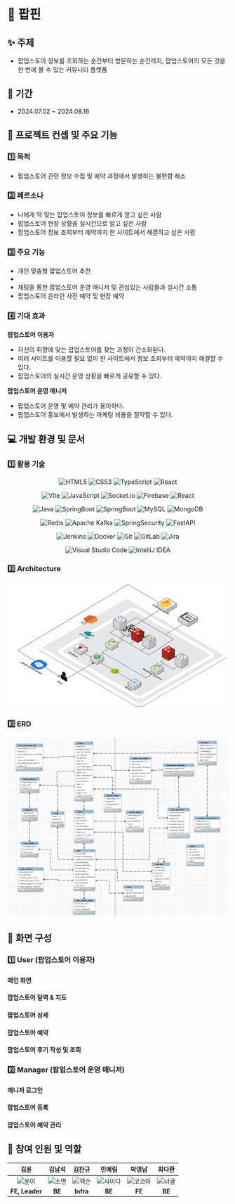 # 📌 팝핀

## ✨ 주제
- 팝업스토어 정보를 조회하는 순간부터 방문하는 순간까지, 팝업스토어의 모든 것을 한 번에 볼 수 있는 커뮤니티 플랫폼

## 📅 기간
- 2024.07.02 ~ 2024.08.16

## 📜 프로젝트 컨셉 및 주요 기능
### 1️⃣ 목적
- 팝업스토어 관련 정보 수집 및 에약 과정에서 발생하는 불편함 해소

### 2️⃣ 페르소나
- 나에게 딱 맞는 팝업스토어 정보를 빠르게 얻고 싶은 사람
- 팝업스토어 현장 상황을 실시간으로 알고 싶은 사람
- 팝업스토어 정보 조회부터 예약까지 한 사이트에서 해결하고 싶은 사람

### 3️⃣ 주요 기능
- 개인 맞춤형 팝업스토어 추천
- 
- 채팅을 통한 팝업스토어 운영 매니저 및 관심있는 사람들과 실시간 소통
- 팝업스토어 온라인 사전 예약 및 현장 예약

### 4️⃣ 기대 효과
**팝업스토어 이용자**
- 자신의 취향에 맞는 팝업스토어를 찾는 과정이 간소화된다.
- 여러 사이트를 이용할 필요 없이 한 사이트에서 정보 조회부터 예약까지 해결할 수 있다.
- 팝업스토어의 실시간 운영 상황을 빠르게 공유할 수 있다.

**팝업스토어 운영 매니저**
- 팝업스토어 운영 및 예약 관리가 용이하다.
- 팝업스토어 홍보에서 발생하는 마케팅 비용을 절약할 수 있다.

## 💻 개발 환경 및 문서
### 1️⃣ 활용 기술
<div align='center'>

  ![HTML5](https://img.shields.io/badge/html5-%23E34F26.svg?style=for-the-badge&logo=html5&logoColor=white)
  ![CSS3](https://img.shields.io/badge/css3-%231572B6.svg?style=for-the-badge&logo=css3&logoColor=white)
  ![TypeScript](https://img.shields.io/badge/typescript-%23007ACC.svg?style=for-the-badge&logo=typescript&logoColor=white)
  ![React](https://img.shields.io/badge/react-%2320232a.svg?style=for-the-badge&logo=react&logoColor=%2361DAFB)

  ![Vite](https://img.shields.io/badge/vite-%23646CFF.svg?style=for-the-badge&logo=vite&logoColor=white)
  ![JavaScript](https://img.shields.io/badge/JavaScript-F7DF1E?style=for-the-badge&logo=JavaScript&logoColor=black)
  ![Socket.io](https://img.shields.io/badge/Socket.io-black?style=for-the-badge&logo=socket.io&badgeColor=010101)
  ![Firebase](https://img.shields.io/badge/firebase-a08021?style=for-the-badge&logo=firebase&logoColor=ffcd34)
  ![React](https://img.shields.io/badge/zustand-%2320232a.svg?style=for-the-badge&logo=react&logoColor=%2361DAFB)

  ![Java](https://img.shields.io/badge/java-%23ED8B00.svg?style=for-the-badge&logo=openjdk&logoColor=white)
  ![SpringBoot](https://img.shields.io/badge/SpringBoot-%236DB33F.svg?style=for-the-badge&logo=SpringBoot&logoColor=white)
  ![SpringBoot](https://img.shields.io/badge/JPA-%236DB33F.svg?style=for-the-badge&logo=SpringBoot&logoColor=white)
  ![MySQL](https://img.shields.io/badge/mysql-4479A1.svg?style=for-the-badge&logo=mysql&logoColor=white)
  ![MongoDB](https://img.shields.io/badge/MongoDB-%234ea94b.svg?style=for-the-badge&logo=mongodb&logoColor=white)

  ![Redis](https://img.shields.io/badge/redis-%23DD0031.svg?style=for-the-badge&logo=redis&logoColor=white)
  ![Apache Kafka](https://img.shields.io/badge/Apache%20Kafka-000?style=for-the-badge&logo=apachekafka)
  ![SpringSecurity](https://img.shields.io/badge/Spring%20Security-%236DB33F.svg?style=for-the-badge&logo=SpringSecurity&logoColor=white)
  ![FastAPI](https://img.shields.io/badge/FastAPI-005571?style=for-the-badge&logo=fastapi)

  ![Jenkins](https://img.shields.io/badge/jenkins-%23D24939.svg?style=for-the-badge&logo=jenkins&logoColor=white)
  ![Docker](https://img.shields.io/badge/docker-%230db7ed.svg?style=for-the-badge&logo=docker&logoColor=white)
  ![Git](https://img.shields.io/badge/git-%23F05033.svg?style=for-the-badge&logo=git&logoColor=white)
  ![GitLab](https://img.shields.io/badge/gitlab-%23181717.svg?style=for-the-badge&logo=gitlab&logoColor=white)
  ![Jira](https://img.shields.io/badge/jira-%230A0FFF.svg?style=for-the-badge&logo=jira&logoColor=white)

  ![Visual Studio Code](https://img.shields.io/badge/Visual%20Studio%20Code-0078d7.svg?style=for-the-badge&logo=visual-studio-code&logoColor=white)
  ![IntelliJ IDEA](https://img.shields.io/badge/IntelliJ%20IDEA-000000.svg?style=for-the-badge&logo=intellij-idea&logoColor=white)

</div>

### 2️⃣ Architecture
<div align='center'>
  <img src='./docs/Architecture.png' width='600px'>
</div>

### 3️⃣ ERD
<div align='center'>
  <img src='./docs//ERD.png' width='600px'>
</div>

## 🎨 화면 구성
### 1️⃣ User (팝업스토어 이용자)
#### 메인 화면

#### 팝업스토어 달력 & 지도

#### 팝업스토어 상세

#### 팝업스토어 예약

#### 팝업스토어 후기 작성 및 조회

### 2️⃣ Manager (팝업스토어 운영 매니저)
#### 매니저 로그인

#### 팝업스토어 등록

#### 팝업스토어 예약 관리

## 👥 참여 인원 및 역할
|김윤|김남석|김찬규|민예림|박영남|최다환|
|:---:|:---:|:---:|:---:|:---:|:---:|
|<img src='https://soopool.art/image/acnh/animal/Chevre.png' alt='윤이' width='70px'>|<img src='https://soopool.art/image/acnh/animal/Zoe.png' alt='소면' width='70px'>|<img src='https://soopool.art/image/acnh/animal/Raymond.png' alt='잭슨' width='55px'>|<img src='https://soopool.art/image/acnh/animal/Lolly.png' alt='사이다' width='55px'>|<img src='https://soopool.art/image/acnh/animal/Bill.png' alt='코코아' width='60px'>|<img src='https://i.namu.wiki/i/J9qcyBHu17Dm6ddi9CpYDKiMirAfbvCniEZiNOKpvIkfT1niodU-ggO3FOJnH8gSpBgd4XHWP35LBW3GUUGLlg.webp' alt='너굴' width='60px'>|
|**FE, Leader**|**BE**|**Infra**|**BE**|**FE**|**BE**|

<!-- # 웹/모바일(웹 기술) 스켈레톤 프로젝트

## 카테고리

| Application | Domain | Language | Framework |
| ---- | ---- | ---- | ---- |
| :white_check_mark: Desktop Web | :black_square_button: AI | :black_square_button: JavaScript | :black_square_button: Vue.js |
| :white_check_mark: Mobile Web | :black_square_button: Big Data | :white_check_mark: TypeScript | :white_check_mark: React |
| :white_check_mark: Responsive Web | :black_square_button: Blockchain | :black_square_button: C/C++ | :black_square_button: Angular |
| :black_square_button: Android App | :black_square_button: IoT | :black_square_button: C# | :black_square_button: Node.js |
| :black_square_button: iOS App | :black_square_button: AR/VR/Metaverse | :black_square_button: Python | :black_square_button: Flask/Django |
| :black_square_button: Desktop App | :black_square_button: Game | :white_check_mark: Java | :white_check_mark: Spring/Springboot |
| | | :black_square_button: Kotlin | | -->

<!-- 필수 항목 -->

<!-- ## 프로젝트 소개

* 프로젝트명: 개인 맞춤형 팝업 스토어 추천 플랫폼 **'팝핀(Popping)'**
* 서비스 특징: 하나의 문화로 자리잡은 팝업 스토어에 대한 정보들을 보다 쉽고 빠르게 제공한다.
* 주요 기능
  - 다양한 조건에 따른 팝업 스토어 조회 (랭킹순, 오픈 예정순 등)
  - 사용자 맞춤 팝업 스토어 추천
  - 팝업 스토어별 그룹 채팅
  - 팝업 스토어 예약 및 예약자 관리
* 주요 기술
  - WebSocket
  - JWT Authentication
  - REST API
* 참조 리소스
  * Vuetify: 디자인 전반 적용
  * Vue Argon Design System: 디자인 전반 적용
  * Vue Black Dashboard Pro(유료): 캘린더 컴포넌트 사용
  * AR Core: 구글에서 제공하는 AR 지원 라이브러리. 이미지 인식 및 오버레이 영상에 활용
  * Color Thief: 이미지 색상 추출 라이브러리. 커버 사진 색상 추출 및 배경 변경에 활용
  * Animation.css: CSS 애니메이션 지원 라이브러리. 메인 페이지 진입 애니메이션에 활용
* 배포 환경
  - URL: // 웹 서비스, 랜딩 페이지, 프로젝트 소개 등의 배포 URL 기입
  - 테스트 계정: // 로그인이 필요한 경우, 사용 가능한 테스트 계정(ID/PW) 기입

## 팀 소개
* 김윤: 팀장, 프론트엔드 개발, 와이어프레임 작성
* 김남석: 백엔드 개발
* 김찬규: 백엔드 개발
* 박영남: 프론트엔드 개발 개발, 와이어프레임 작성
* 최다환: 백엔드 개발

## 프로젝트 상세 설명

// 개발 환경, 기술 스택, 시스템 구성도, ERD, 기능 상세 설명 등 -->